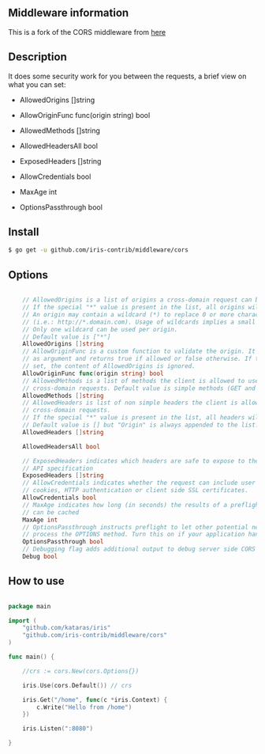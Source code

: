 ## Middleware information

This is a fork of the CORS middleware from [here](https://github.com/rs/cors/)

## Description

It does some security work for you between the requests, a brief view on what you can set:

* AllowedOrigins []string

* AllowOriginFunc func(origin string) bool

* AllowedMethods []string

* AllowedHeadersAll bool

* ExposedHeaders []string

* AllowCredentials bool

* MaxAge int

* OptionsPassthrough bool

## Install

```sh
$ go get -u github.com/iris-contrib/middleware/cors
```

## Options


```go

    // AllowedOrigins is a list of origins a cross-domain request can be executed from.
	// If the special "*" value is present in the list, all origins will be allowed.
	// An origin may contain a wildcard (*) to replace 0 or more characters
	// (i.e.: http://*.domain.com). Usage of wildcards implies a small performance penality.
	// Only one wildcard can be used per origin.
	// Default value is ["*"]
	AllowedOrigins []string
	// AllowOriginFunc is a custom function to validate the origin. It take the origin
	// as argument and returns true if allowed or false otherwise. If this option is
	// set, the content of AllowedOrigins is ignored.
	AllowOriginFunc func(origin string) bool
	// AllowedMethods is a list of methods the client is allowed to use with
	// cross-domain requests. Default value is simple methods (GET and POST)
	AllowedMethods []string
	// AllowedHeaders is list of non simple headers the client is allowed to use with
	// cross-domain requests.
	// If the special "*" value is present in the list, all headers will be allowed.
	// Default value is [] but "Origin" is always appended to the list.
	AllowedHeaders []string

	AllowedHeadersAll bool

	// ExposedHeaders indicates which headers are safe to expose to the API of a CORS
	// API specification
	ExposedHeaders []string
	// AllowCredentials indicates whether the request can include user credentials like
	// cookies, HTTP authentication or client side SSL certificates.
	AllowCredentials bool
	// MaxAge indicates how long (in seconds) the results of a preflight request
	// can be cached
	MaxAge int
	// OptionsPassthrough instructs preflight to let other potential next handlers to
	// process the OPTIONS method. Turn this on if your application handles OPTIONS.
	OptionsPassthrough bool
	// Debugging flag adds additional output to debug server side CORS issues
	Debug bool
```

## How to use

```go

package main

import (
	"github.com/kataras/iris"
	"github.com/iris-contrib/middleware/cors"
)

func main() {

	//crs := cors.New(cors.Options{})

	iris.Use(cors.Default()) // crs

	iris.Get("/home", func(c *iris.Context) {
		c.Write("Hello from /home")
	})

	iris.Listen(":8080")

}


```
